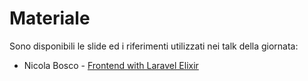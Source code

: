 # Materiale

Sono disponibili le slide ed i riferimenti utilizzati nei talk della giornata:

- Nicola Bosco - [Frontend with Laravel Elixir](http://www.laravelverona.xyz/repository/annotations/2016-05-07/slides/frontend-talk)
